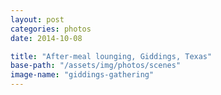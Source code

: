 ```yaml
---
layout: post
categories: photos
date: 2014-10-08

title: "After-meal lounging, Giddings, Texas"
base-path: "/assets/img/photos/scenes"
image-name: "giddings-gathering"
---
```

